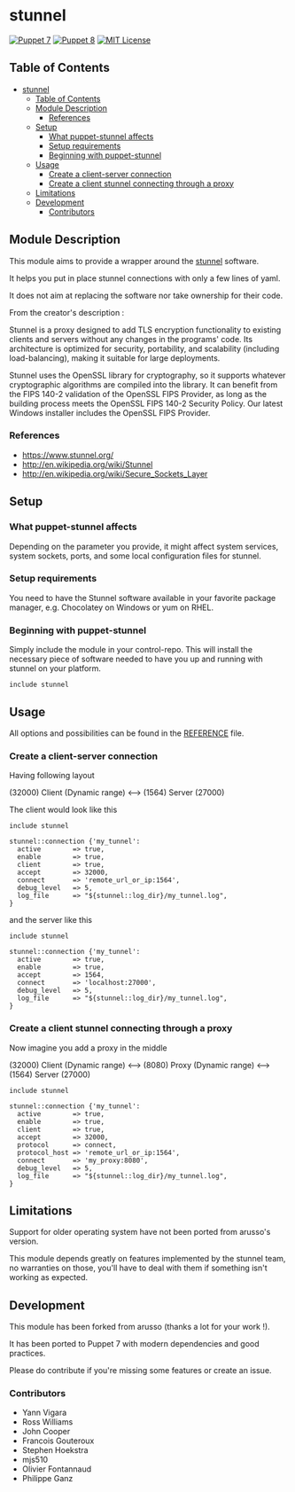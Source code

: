 # stunnel

[![Puppet 7](https://github.com/philippeganz/puppet-stunnel/actions/workflows/puppet7.yml/badge.svg)](https://github.com/philippeganz/puppet-stunnel/actions/workflows/puppet7.yml)
[![Puppet 8](https://github.com/philippeganz/puppet-stunnel/actions/workflows/puppet8.yml/badge.svg)](https://github.com/philippeganz/puppet-stunnel/actions/workflows/puppet8.yml)
[![MIT License](https://img.shields.io/github/license/philippeganz/puppet-stunnel.svg)](LICENSE)

## Table of Contents

- [stunnel](#stunnel)
  - [Table of Contents](#table-of-contents)
  - [Module Description](#module-description)
    - [References](#references)
  - [Setup](#setup)
    - [What puppet-stunnel affects](#what-puppet-stunnel-affects)
    - [Setup requirements](#setup-requirements)
    - [Beginning with puppet-stunnel](#beginning-with-puppet-stunnel)
  - [Usage](#usage)
    - [Create a client-server connection](#create-a-client-server-connection)
    - [Create a client stunnel connecting through a proxy](#create-a-client-stunnel-connecting-through-a-proxy)
  - [Limitations](#limitations)
  - [Development](#development)
    - [Contributors](#contributors)

## Module Description

This module aims to provide a wrapper around the [stunnel](https://www.stunnel.org/) software.

It helps you put in place stunnel connections with only a few lines of yaml.

It does not aim at replacing the software nor take ownership for their code.

From the creator's description :

Stunnel is a proxy designed to add TLS encryption functionality to existing clients and servers without any changes in the programs' code. Its architecture is optimized for security, portability, and scalability (including load-balancing), making it suitable for large deployments.

Stunnel uses the OpenSSL library for cryptography, so it supports whatever cryptographic algorithms are compiled into the library. It can benefit from the FIPS 140-2 validation of the OpenSSL FIPS Provider, as long as the building process meets the OpenSSL FIPS 140-2 Security Policy. Our latest Windows installer includes the OpenSSL FIPS Provider.

### References

* <https://www.stunnel.org/>
* <http://en.wikipedia.org/wiki/Stunnel>
* <http://en.wikipedia.org/wiki/Secure_Sockets_Layer>

## Setup

### What puppet-stunnel affects

Depending on the parameter you provide, it might affect system services, system sockets, ports, and some local configuration files for stunnel.

### Setup requirements

You need to have the Stunnel software available in your favorite package manager, e.g. Chocolatey on Windows or yum on RHEL.

### Beginning with puppet-stunnel

Simply include the module in your control-repo. This will install the necessary piece of software needed to have you up and running with stunnel on your platform.

```puppet
include stunnel
```

## Usage

All options and possibilities can be found in the [REFERENCE](REFERENCE.md) file.

### Create a client-server connection

Having following layout

(32000) Client (Dynamic range) <--> (1564) Server (27000)

The client would look like this

```puppet
include stunnel

stunnel::connection {'my_tunnel':
  active        => true,
  enable        => true,
  client        => true,
  accept        => 32000,
  connect       => 'remote_url_or_ip:1564',
  debug_level   => 5,
  log_file      => "${stunnel::log_dir}/my_tunnel.log",
}
```

and the server like this

```puppet
include stunnel

stunnel::connection {'my_tunnel':
  active        => true,
  enable        => true,
  accept        => 1564,
  connect       => 'localhost:27000',
  debug_level   => 5,
  log_file      => "${stunnel::log_dir}/my_tunnel.log",
}
```

### Create a client stunnel connecting through a proxy

Now imagine you add a proxy in the middle

(32000) Client (Dynamic range) <--> (8080) Proxy (Dynamic range) <--> (1564) Server (27000)

```puppet
include stunnel

stunnel::connection {'my_tunnel':
  active        => true,
  enable        => true,
  client        => true,
  accept        => 32000,
  protocol      => connect,
  protocol_host => 'remote_url_or_ip:1564',
  connect       => 'my_proxy:8080',
  debug_level   => 5,
  log_file      => "${stunnel::log_dir}/my_tunnel.log",
}
```

## Limitations

Support for older operating system have not been ported from arusso's version.

This module depends greatly on features implemented by the stunnel team, no warranties on those, you'll have to deal with them if something isn't working as expected.

## Development

This module has been forked from arusso (thanks a lot for your work !).

It has been ported to Puppet 7 with modern dependencies and good practices.

Please do contribute if you're missing some features or create an issue.

### Contributors

* Yann Vigara
* Ross Williams
* John Cooper
* Francois Gouteroux
* Stephen Hoekstra
* mjs510
* Olivier Fontannaud
* Philippe Ganz
